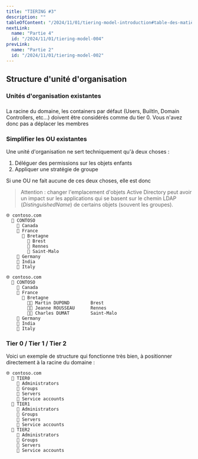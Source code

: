 ```yaml
---
title: "TIERING #3"
description: ""
tableOfContent: "/2024/11/01/tiering-model-introduction#table-des-matières"
nextLink:
  name: "Partie 4"
  id: "/2024/11/01/tiering-model-004"
prevLink:
  name: "Partie 2"
  id: "/2024/11/01/tiering-model-002"
---
```


## Structure d'unité d'organisation

### Unités d'organisation existantes

### 

La racine du domaine, les containers par défaut (Users, BuiltIn, Domain Controllers, etc...) doivent être considérés comme du tier 0. Vous n'avez donc pas a déplacer les membres 

### Simplifier les OU existantes

Une unité d'organisation ne sert techniquement qu'à deux choses : 

1. Déléguer des permissions sur les objets enfants
2. Appliquer une stratégie de groupe

Si une OU ne fait aucune de ces deux choses, elle est donc 

> Attention : changer l'emplacement d'objets Active Directory peut avoir un impact sur les applications qui se basent sur le chemin LDAP (*DistinguishedName*) de certains objets (souvent les groupes).

```plaintext
🌐 contoso.com
  📁 CONTOSO
    📁 Canada
    📁 France
      📁 Bretagne
        📁 Brest
        📁 Rennes
        📁 Saint-Malo
    📁 Germany
    📁 India
    📁 Italy
```

```plaintext
🌐 contoso.com
  📁 CONTOSO
    📁 Canada
    📁 France
      📁 Bretagne
        🧑‍💼 Martin DUPOND        Brest
        🧑‍💼 Jeanne ROUSSEAU      Rennes
        🧑‍💼 Charles DUMAT        Saint-Malo
    📁 Germany
    📁 India
    📁 Italy
```


### Tier 0 / Tier 1 / Tier 2

Voici un exemple de structure qui fonctionne très bien, à positionner directement à la racine du domaine :

```plaintext
🌐 contoso.com
  📁 TIER0
    📁 Administrators
    📁 Groups
    📁 Servers
    📁 Service accounts
  📁 TIER1
    📁 Administrators
    📁 Groups
    📁 Servers
    📁 Service accounts
  📁 TIER2
    📁 Administrators
    📁 Groups
    📁 Servers
    📁 Service accounts
```
